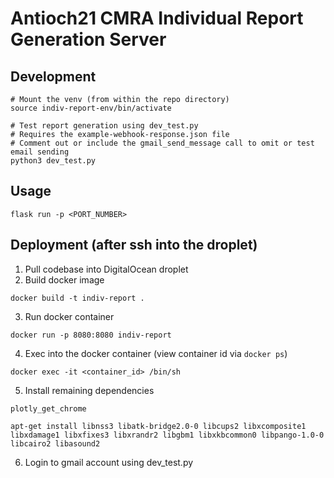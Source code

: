 # Antioch21 CMRA Individual Report Generation Server

## Development

```
# Mount the venv (from within the repo directory)
source indiv-report-env/bin/activate

# Test report generation using dev_test.py
# Requires the example-webhook-response.json file
# Comment out or include the gmail_send_message call to omit or test email sending
python3 dev_test.py
```

## Usage

```
flask run -p <PORT_NUMBER>
```

## Deployment (after ssh into the droplet)

1. Pull codebase into DigitalOcean droplet
2. Build docker image

```
docker build -t indiv-report .
```

3. Run docker container

```
docker run -p 8080:8080 indiv-report
```

4. Exec into the docker container (view container id via `docker ps`)

```
docker exec -it <container_id> /bin/sh
```

5. Install remaining dependencies

```
plotly_get_chrome

apt-get install libnss3 libatk-bridge2.0-0 libcups2 libxcomposite1 libxdamage1 libxfixes3 libxrandr2 libgbm1 libxkbcommon0 libpango-1.0-0 libcairo2 libasound2
```

6. Login to gmail account using dev_test.py
